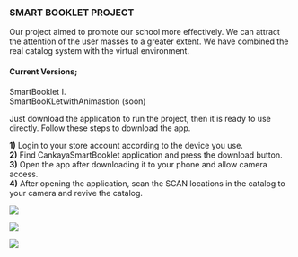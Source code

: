 


### **SMART BOOKLET PROJECT**

Our project aimed to promote our school more effectively. We can attract the attention of the user masses to a greater extent. We have combined the real catalog system with the virtual environment.

#### **Current Versions;**

SmartBooklet I.<br>
SmartBooKLetwithAnimastion (soon)<br>

Just download the application to run the project, then it is ready to use directly. Follow these steps to download the app.

**1)** Login to your store account according to the device you use.<br>
**2)** Find CankayaSmartBooklet application and press the download button.<br>
**3)** Open the app after downloading it to your phone and allow camera access.<br>
**4)** After opening the application, scan the SCAN locations in the catalog to your camera and revive the catalog.<br>


![](https://user-images.githubusercontent.com/49069817/80519383-95381d00-8990-11ea-9e98-64f223a225e4.jpeg)

![](https://user-images.githubusercontent.com/49069817/80517680-1b069900-898e-11ea-8f1b-53c29b7a6a5f.png)


![](https://user-images.githubusercontent.com/49069817/80517488-d5e26700-898d-11ea-9a3b-ab4fbd0059ea.png)


